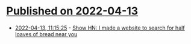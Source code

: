 # [Published on 2022-04-13](index.md)

* [2022-04-13, 11:15:25](https://news.ycombinator.com/item?id=31013326) - [Show HN: I made a website to search for half loaves of bread near you](https://halfloafnear.me/)
